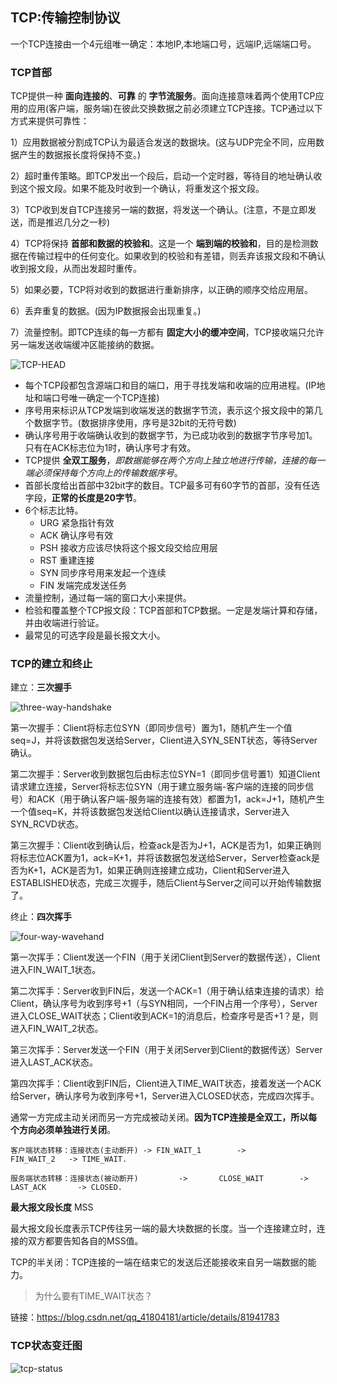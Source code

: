 ## TCP:传输控制协议

一个TCP连接由一个4元组唯一确定：本地IP,本地端口号，远端IP,远端端口号。

### TCP首部

TCP提供一种 **面向连接的**、**可靠** 的 **字节流服务**。面向连接意味着两个使用TCP应用的应用(客户端，服务端)在彼此交换数据之前必须建立TCP连接。TCP通过以下方式来提供可靠性：

1）应用数据被分割成TCP认为最适合发送的数据块。(这与UDP完全不同，应用数据产生的数据报长度将保持不变。)

2）超时重传策略。即TCP发出一个段后，启动一个定时器，等待目的地址确认收到这个报文段。如果不能及时收到一个确认，将重发这个报文段。

3）TCP收到发自TCP连接另一端的数据，将发送一个确认。(注意，不是立即发送，而是推迟几分之一秒)

4）TCP将保持 **首部和数据的校验和**。这是一个 **端到端的校验和**，目的是检测数据在传输过程中的任何变化。如果收到的校验和有差错，则丢弃该报文段和不确认收到报文段，从而出发超时重传。

5）如果必要，TCP将对收到的数据进行重新排序，以正确的顺序交给应用层。

6）丢弃重复的数据。(因为IP数据报会出现重复。)

7）流量控制。即TCP连续的每一方都有 **固定大小的缓冲空间**，TCP接收端只允许另一端发送收端缓冲区能接纳的数据。

![TCP-HEAD](http://on64c9tla.bkt.clouddn.com/Comput/tcp_head.png)

+ 每个TCP段都包含源端口和目的端口，用于寻找发端和收端的应用进程。(IP地址和端口号唯一确定一个TCP连接)  
+ 序号用来标识从TCP发端到收端发送的数据字节流，表示这个报文段中的第几个数据字节。(数据排序使用，序号是32bit的无符号数)  
+ 确认序号用于收端确认收到的数据字节，为已成功收到的数据字节序号加1。只有在ACK标志位为1时，确认序号才有效。  
+ TCP提供 **全双工服务**，*即数据能够在两个方向上独立地进行传输，连接的每一端必须保持每个方向上的传输数据序号*。  
+ 首部长度给出首部中32bit字的数目。TCP最多可有60字节的首部，没有任选字段，**正常的长度是20字节**。  
+ 6个标志比特。
   * URG  紧急指针有效
   * ACK  确认序号有效
   * PSH  接收方应该尽快将这个报文段交给应用层
   * RST  重建连接
   * SYN  同步序号用来发起一个连续
   * FIN  发端完成发送任务  
+ 流量控制，通过每一端的窗口大小来提供。  
+ 检验和覆盖整个TCP报文段：TCP首部和TCP数据。一定是发端计算和存储，并由收端进行验证。
+ 最常见的可选字段是最长报文大小。

### TCP的建立和终止

建立：**三次握手**

![three-way-handshake](http://on64c9tla.bkt.clouddn.com/Comput/three-way-handshake.png)

第一次握手：Client将标志位SYN（即同步信号）置为1，随机产生一个值seq=J，并将该数据包发送给Server，Client进入SYN_SENT状态，等待Server确认。

第二次握手：Server收到数据包后由标志位SYN=1（即同步信号置1）知道Client请求建立连接，Server将标志位SYN（用于建立服务端-客户端的连接的同步信号）和ACK（用于确认客户端-服务端的连接有效）都置为1，ack=J+1，随机产生一个值seq=K，并将该数据包发送给Client以确认连接请求，Server进入SYN_RCVD状态。

第三次握手：Client收到确认后，检查ack是否为J+1，ACK是否为1，如果正确则将标志位ACK置为1，ack=K+1，并将该数据包发送给Server，Server检查ack是否为K+1，ACK是否为1，如果正确则连接建立成功，Client和Server进入ESTABLISHED状态，完成三次握手，随后Client与Server之间可以开始传输数据了。

终止：**四次挥手**

![four-way-wavehand](http://on64c9tla.bkt.clouddn.com/Comput/four-way-wavehand.png)

第一次挥手：Client发送一个FIN（用于关闭Client到Server的数据传送），Client进入FIN_WAIT_1状态。

第二次挥手：Server收到FIN后，发送一个ACK=1（用于确认结束连接的请求）给Client，确认序号为收到序号+1（与SYN相同，一个FIN占用一个序号），Server进入CLOSE_WAIT状态；Client收到ACK=1的消息后，检查序号是否+1？是，则进入FIN_WAIT_2状态。

第三次挥手：Server发送一个FIN（用于关闭Server到Client的数据传送）Server进入LAST_ACK状态。

第四次挥手：Client收到FIN后，Client进入TIME_WAIT状态，接着发送一个ACK给Server，确认序号为收到序号+1，Server进入CLOSED状态，完成四次挥手。

通常一方完成主动关闭而另一方完成被动关闭。**因为TCP连接是全双工，所以每个方向必须单独进行关闭**。

```
客户端状态转移：连接状态(主动断开) -> FIN_WAIT_1        ->        FIN_WAIT_2   -> TIME_WAIT.

服务端状态转移：连接状态(被动断开)         ->       CLOSE_WAIT        ->  LAST_ACK       -> CLOSED.
```
**最大报文段长度** MSS

最大报文段长度表示TCP传往另一端的最大块数据的长度。当一个连接建立时，连接的双方都要告知各自的MSS值。

TCP的半关闭：TCP连接的一端在结束它的发送后还能接收来自另一端数据的能力。

> 为什么要有TIME_WAIT状态？

链接：https://blog.csdn.net/qq_41804181/article/details/81941783

### TCP状态变迁图

![tcp-status](http://on64c9tla.bkt.clouddn.com/Comput/tcp-status.png)
